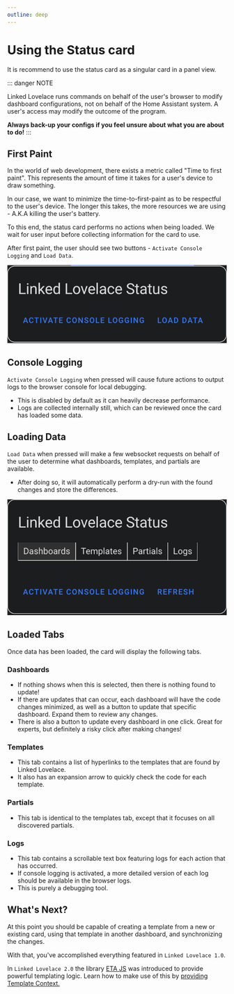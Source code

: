 ```yaml
---
outline: deep
---
```


# Using the Status card

It is recommend to use the status card as a singular card in a panel view.

::: danger NOTE

Linked Lovelace runs commands on behalf of the user's browser to modify dashboard configurations, not on behalf of the Home Assistant system. A user's access may modify the outcome of the program.

__Always back-up your configs if you feel unsure about what you are about to do!__
:::

## First Paint

In the world of web development, there exists a metric called "Time to first paint". This represents the amount of time it takes for a user's device to draw something.

In our case, we want to minimize the time-to-first-paint as to be respectful to the user's device. The longer this takes, the more resources we are using - A.K.A killing the user's battery.

To this end, the status card performs no actions when being loaded. We wait for user input before collecting information for the card to use.

After first paint, the user should see two buttons - `Activate Console Logging` and `Load Data`.

![Linked Lovelace Status Card](./images/linked-lovelace-status.png)

## Console Logging

`Activate Console Logging` when pressed will cause future actions to output logs to the browser console for local debugging.

- This is disabled by default as it can heavily decrease performance.
- Logs are collected internally still, which can be reviewed once the card has loaded some data.

## Loading Data

`Load Data` when pressed will make a few websocket requests on behalf of the user to determine what dashboards, templates, and partials are available.

- After doing so, it will automatically perform a dry-run with the found changes and store the differences.

![Linked Lovelace Status Loaded Card](./images/linked-lovelace-status-loaded.png)

## Loaded Tabs

Once data has been loaded, the card will display the following tabs.

### Dashboards

- If nothing shows when this is selected, then there is nothing found to update!
- If there are updates that can occur, each dashboard will have the code changes minimized, as well as a button to update that specific dashboard. Expand them to review any changes.
- There is also a button to update every dashboard in one click. Great for experts, but definitely a risky click after making changes!

### Templates

- This tab contains a list of hyperlinks to the templates that are found by Linked Lovelace.
- It also has an expansion arrow to quickly check the code for each template.

### Partials

- This tab is identical to the templates tab, except that it focuses on all discovered partials.

### Logs

- This tab contains a scrollable text box featuring logs for each action that has occurred.
- If console logging is activated, a more detailed version of each log should be available in the browser logs.
- This is purely a debugging tool.

## What's Next?

At this point you should be capable of creating a template from a new or existing card, using that template in another dashboard, and synchronizing the changes.

With that, you've accomplished everything featured in `Linked Lovelace 1.0`.

In `Linked Lovelace 2.0` the library [ETA JS](https://eta.js.org/) was introduced to provide powerful templating logic. Learn how to make use of this by [providing Template Context.](./providing-template-context)
